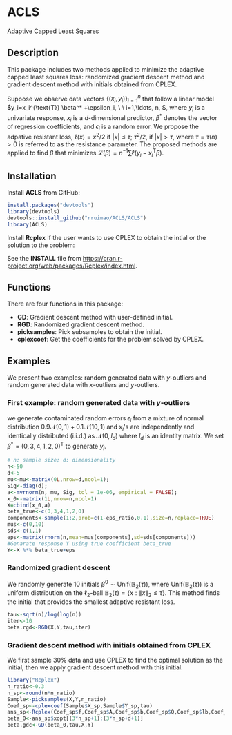 # ACLS
Adaptive Capped Least Squares
## Description
This package includes two methods applied to minimize the adaptive capped least squares loss: randomized gradient descent method and gradient descent method with initials obtained from CPLEX.

Suppose we observe data vectors  $\{(x_i, y_i) \}_{i=1}^n$ that follow a linear model $y_i=x_i^{\text{T}} \beta^* +\epsilon_i, \ \ i=1,\ldots, n, $, where $y_i$ is a univariate response,  $x_i$ is a $d$-dimensional predictor, $\beta^*$ denotes the vector of regression coefficients, and $\epsilon_i$ is a random error. We propose the adpative resistant loss, $\ell(x)=x^2/2$ if $|x| \leq \tau$; $\tau^2/2,$ if $|x|>\tau$, where $\tau=\tau(n)>0$ is referred to as the resistance parameter. The proposed methods are applied to find $\beta$ that minimizes $\mathcal{L}(\beta)= n^{-1} \sum \ell(y_i-x _i^\text{T} \beta )$.

## Installation
Install **ACLS** from GitHub:
``` R
install.packages("devtools")
library(devtools)
devtools::install_github("rruimao/ACLS/ACLS")
library(ACLS)
``` 

Install **Rcplex** if the user wants to use CPLEX to obtain the intial or the solution to the problem:

See the **INSTALL** file from https://cran.r-project.org/web/packages/Rcplex/index.html.


## Functions
There are four functions in this package:

- **GD**: Gradient descent method with user-defined initial.
- **RGD**: Randomized gradient descent method.
- **picksamples**: Pick subsamples to obtain the initial.
- **cplexcoef**: Get the coefficients for the problem solved by CPLEX.

## Examples
We present two examples: random generated data with $y$-outliers and random generated data with $x$-outliers and $y$-outliers. 

### First example: random generated data with $y$-outliers
we generate contaminated random errors $\epsilon_i$ from a mixture of normal distribution $0.9 \mathcal{N}(0,1)+0.1 \mathcal{N}(10,1)$ and $x_i$'s are independently and identically distributed (i.i.d.) as $\mathcal{N}(0,I_d)$ where $I_d$ is an identity matrix. We set $\beta^* =(0,3,4,1,2,0)^{\text{T}}$ to generate $y_i$.
``` R
# n: sample size; d: dimensionality
n<-50
d<-5
mu<-mu<-matrix(0L,nrow=d,ncol=1);
Sig<-diag(d);
a<-mvrnorm(n, mu, Sig, tol = 1e-06, empirical = FALSE);
x_0<-matrix(1L,nrow=n,ncol=1)
X=cbind(x_0,a)
beta_true<-c(0,3,4,1,2,0)
components<-sample(1:2,prob=c(1-eps_ratio,0.1),size=n,replace=TRUE)
mus<-c(0,10)
sds<-c(1,1)
eps<-matrix(rnorm(n,mean=mus[components],sd=sds[components]))
#Genarate response Y using true coefficient beta_true
Y<-X %*% beta_true+eps
```

### Randomized gradient descent
We randomly generate 10 initials $\beta^0 \sim \text{Unif}(\mathbb{B}_2(\tau))$, where $\text{Unif}(\mathbb{B}_2(\tau))$ is a uniform distribution on the $\ell_2$-ball $\mathbb{B}_2(\tau)=\{x: \|x\|_2 \leq \tau \}$. This method finds the initial that provides the smallest adaptive resistant loss.

``` R
tau<-sqrt(n)/log(log(n))
iter<-10
beta.rgd<-RGD(X,Y,tau,iter)
```

### Gradient descent method with initials obtained from CPLEX
We first sample $30\%$ data and use CPLEX to find the optimal solution as the initial, then we apply gradient descent method with this initial.
``` R
library("Rcplex")
n_ratio<-0.3
n_sp<-round(n*n_ratio)
Sample<-picksamples(X,Y,n_ratio)
Coef_sp<-cplexcoef(Sample$X_sp,Sample$Y_sp,tau)
ans_sp<-Rcplex(Coef_sp$f,Coef_sp$A,Coef_sp$b,Coef_sp$Q,Coef_sp$lb,Coef_sp$ub,vtype=Coef_sp$vtype)
beta_0<-ans_sp$xopt[(3*n_sp+1):(3*n_sp+d+1)]
beta.gdc<-GD(beta_0,tau,X,Y)
```

